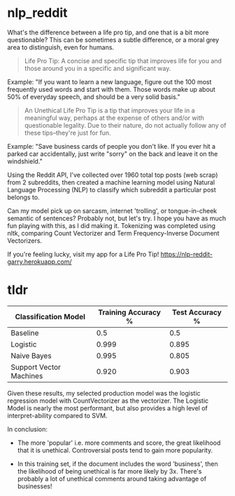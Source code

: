 # nlp_reddit

What's the difference between a life pro tip, and one that is a bit more questionable? This can be sometimes a subtle difference, or a moral grey area to distinguish, even for humans.

> Life Pro Tip:
A concise and specific tip that improves life for you and those around you in a specific and significant way.


Example: "If you want to learn a new language, figure out the 100 most frequently used words and start with them. Those words make up about 50% of everyday speech, and should be a very solid basis."

> An Unethical Life Pro Tip is a tip that improves your life in a meaningful way, perhaps at the expense of others and/or with questionable legality. Due to their nature, do not actually follow any of these tips–they're just for fun.


Example: "Save business cards of people you don't like. If you ever hit a parked car accidentally, just write "sorry" on the back and leave it on the windshield."

Using the Reddit API, I've collected over 1960 total top posts (web scrap) from 2 subreddits, then created a machine learning model using Natural Language Processing (NLP) to classify which subreddit a particular post belongs to.


Can my model pick up on sarcasm, internet 'trolling', or tongue-in-cheek semantic of sentences? Probably not, but let's try. I hope you have as much fun playing with this, as I did making it. Tokenizing was completed using nltk, comparing Count Vectorizer and Term Frequency-Inverse Document Vectorizers.

If you're feeling lucky, visit my app for a Life Pro Tip!
https://nlp-reddit-garry.herokuapp.com/


# tldr 
| Classification Model  | Training Accuracy %  | Test Accuracy %  
|---|---|---|
| Baseline |	0.5	| 0.5 |
| Logistic |	0.999 |	0.895 |
| Naive Bayes	| 0.995	| 0.805 |
| Support Vector Machines |	0.920 |	0.903 |

Given these results, my selected production model was the logistic regression model with CountVectorizer as the vectorizer. The Logistic Model is nearly the most performant, but also provides a high level of interpret-ability compared to SVM.

In conclusion:
* The more 'popular' i.e. more comments and score, the great likelihood that it is unethical. Controversial posts tend to gain more popularity.

* In this training set, if the document includes the word 'business', then the likelihood of being unethical is far more likely by 3x. There's probably a lot of unethical comments around taking advantage of businesses!
